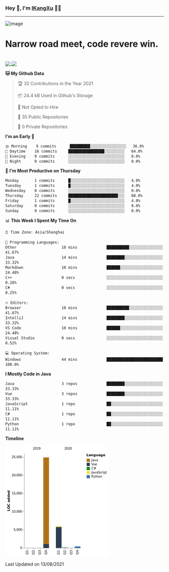 ### Hey 👋, I'm [IKangXu](https://ikangxu.cn) 👨‍💻

---

![image](https://user-images.githubusercontent.com/17905150/129289038-45b612fe-c13c-4f7a-9e07-4000ff932787.png)

<h1>Narrow road meet, code revere win.</h1>

<br />

<a href="#">
  <img align="center" src="https://github-readme-stats.vercel.app/api?username=IKangXu&show_icons=true&layout=compact&theme=graywhite&hide_border=true&locale=en" />
</a>
<a href="#">
  <img align="center" src="https://github-readme-stats.vercel.app/api/top-langs/?username=IKangXu&layout=compact&theme=graywhite&locale=en&hide_border=true" />
</a>

<!--
<a href="#">
  <img align="center" src="https://github-profile-trophy.vercel.app/?username=IKangXu&no-frame=true&no-bg=true" />
</a>


<a href="#">
  <img align="center" src="https://activity-graph.herokuapp.com/graph?username=IKangXu&bg_color=ffffff&color=000000&line=000000&point=000000&area=true&hide_border=true" />
</a>
-->

<!--START_SECTION:waka-->
**🐱 My Github Data** 

> 🏆 32 Contributions in the Year 2021
 > 
> 📦 24.4 kB Used in Github's Storage 
 > 
> 🚫 Not Opted to Hire
 > 
> 📜 35 Public Repositories 
 > 
> 🔑 0 Private Repositories  
 > 
**I'm an Early 🐤** 

```text
🌞 Morning    9 commits      █████████░░░░░░░░░░░░░░░░   36.0% 
🌆 Daytime    16 commits     ████████████████░░░░░░░░░   64.0% 
🌃 Evening    0 commits      ░░░░░░░░░░░░░░░░░░░░░░░░░   0.0% 
🌙 Night      0 commits      ░░░░░░░░░░░░░░░░░░░░░░░░░   0.0%

```
📅 **I'm Most Productive on Thursday** 

```text
Monday       1 commits      █░░░░░░░░░░░░░░░░░░░░░░░░   4.0% 
Tuesday      1 commits      █░░░░░░░░░░░░░░░░░░░░░░░░   4.0% 
Wednesday    0 commits      ░░░░░░░░░░░░░░░░░░░░░░░░░   0.0% 
Thursday     22 commits     ██████████████████████░░░   88.0% 
Friday       1 commits      █░░░░░░░░░░░░░░░░░░░░░░░░   4.0% 
Saturday     0 commits      ░░░░░░░░░░░░░░░░░░░░░░░░░   0.0% 
Sunday       0 commits      ░░░░░░░░░░░░░░░░░░░░░░░░░   0.0%

```


📊 **This Week I Spent My Time On** 

```text
⌚︎ Time Zone: Asia/Shanghai

💬 Programming Languages: 
Other                    18 mins             ██████████░░░░░░░░░░░░░░░   41.67% 
Java                     14 mins             ████████░░░░░░░░░░░░░░░░░   33.32% 
Markdown                 10 mins             ██████░░░░░░░░░░░░░░░░░░░   24.48% 
C++                      0 secs              ░░░░░░░░░░░░░░░░░░░░░░░░░   0.28% 
C#                       0 secs              ░░░░░░░░░░░░░░░░░░░░░░░░░   0.25%

🔥 Editors: 
Browser                  18 mins             ██████████░░░░░░░░░░░░░░░   41.67% 
IntelliJ                 14 mins             ████████░░░░░░░░░░░░░░░░░   33.32% 
VS Code                  10 mins             ██████░░░░░░░░░░░░░░░░░░░   24.48% 
Visual Studio            0 secs              ░░░░░░░░░░░░░░░░░░░░░░░░░   0.52%

💻 Operating System: 
Windows                  44 mins             █████████████████████████   100.0%

```

**I Mostly Code in Java** 

```text
Java                     3 repos             ████████░░░░░░░░░░░░░░░░░   33.33% 
Vue                      3 repos             ████████░░░░░░░░░░░░░░░░░   33.33% 
JavaScript               1 repo              ██░░░░░░░░░░░░░░░░░░░░░░░   11.11% 
C#                       1 repo              ██░░░░░░░░░░░░░░░░░░░░░░░   11.11% 
Python                   1 repo              ██░░░░░░░░░░░░░░░░░░░░░░░   11.11%

```


**Timeline**

![Chart not found](https://raw.githubusercontent.com/IKangXu/IKangXu/main/charts/bar_graph.png) 


 Last Updated on 13/08/2021
<!--END_SECTION:waka-->

